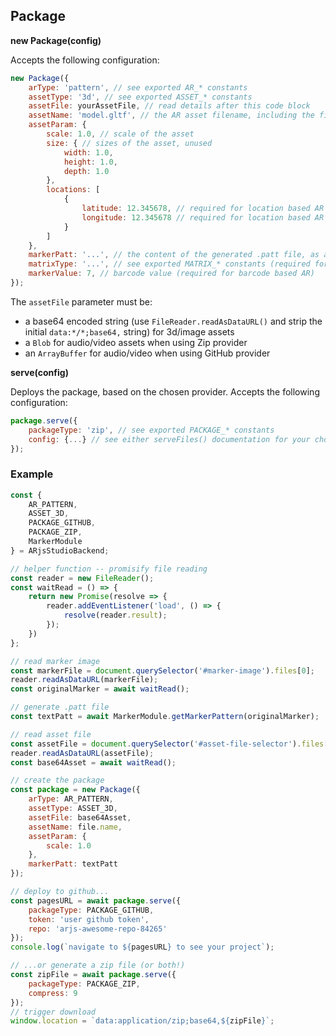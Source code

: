 ## Package

**new Package(config)**

Accepts the following configuration:

```js
new Package({
    arType: 'pattern', // see exported AR_* constants
    assetType: '3d', // see exported ASSET_* constants
    assetFile: yourAssetFile, // read details after this code block
    assetName: 'model.gltf', // the AR asset filename, including the file extension
    assetParam: {
        scale: 1.0, // scale of the asset
        size: { // sizes of the asset, unused
            width: 1.0,
            height: 1.0,
            depth: 1.0
        },
        locations: [
            {
                latitude: 12.345678, // required for location based AR
                longitude: 12.345678 // required for location based AR
            }
        ]
    },
    markerPatt: '...', // the content of the generated .patt file, as a string (required for pattern/location based AR)
    matrixType: '...', // see exported MATRIX_* constants (required for barcode based AR)
    markerValue: 7, // barcode value (required for barcode based AR)
});
```

The `assetFile` parameter must be:
- a base64 encoded string (use `FileReader.readAsDataURL()` and strip the initial `data:*/*;base64,` string) for 3d/image assets
- a `Blob` for audio/video assets when using Zip provider
- an `ArrayBuffer` for audio/video when using GitHub provider

**serve(config)**

Deploys the package, based on the chosen provider. Accepts the following configuration:

```js
package.serve({
    packageType: 'zip', // see exported PACKAGE_* constants
    config: {...} // see either serveFiles() documentation for your chosen provider
});
```

### Example

```js
const {
    AR_PATTERN,
    ASSET_3D,
    PACKAGE_GITHUB,
    PACKAGE_ZIP,
    MarkerModule
} = ARjsStudioBackend;

// helper function -- promisify file reading
const reader = new FileReader();
const waitRead = () => {
    return new Promise(resolve => {
        reader.addEventListener('load', () => {
            resolve(reader.result);
        });
    })
};

// read marker image
const markerFile = document.querySelector('#marker-image').files[0];
reader.readAsDataURL(markerFile);
const originalMarker = await waitRead();

// generate .patt file
const textPatt = await MarkerModule.getMarkerPattern(originalMarker);

// read asset file
const assetFile = document.querySelector('#asset-file-selector').files[0];
reader.readAsDataURL(assetFile);
const base64Asset = await waitRead();

// create the package
const package = new Package({
    arType: AR_PATTERN,
    assetType: ASSET_3D,
    assetFile: base64Asset,
    assetName: file.name,
    assetParam: {
        scale: 1.0
    },
    markerPatt: textPatt
});

// deploy to github...
const pagesURL = await package.serve({
    packageType: PACKAGE_GITHUB,
    token: 'user github token',
    repo: 'arjs-awesome-repo-84265'
});
console.log(`navigate to ${pagesURL} to see your project`);

// ...or generate a zip file (or both!)
const zipFile = await package.serve({
    packageType: PACKAGE_ZIP,
    compress: 9
});
// trigger download
window.location = `data:application/zip;base64,${zipFile}`;
```
